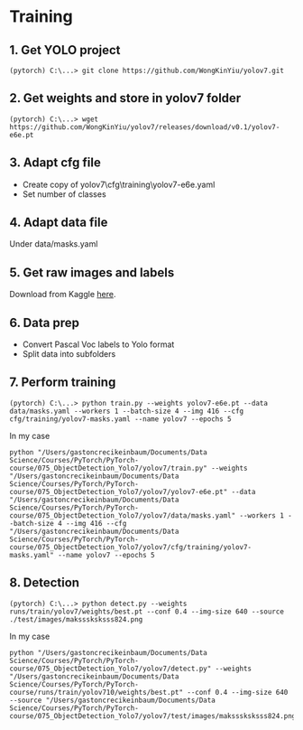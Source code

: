 # Training

## 1. Get YOLO project

```
(pytorch) C:\...> git clone https://github.com/WongKinYiu/yolov7.git
```

## 2. Get weights and store in yolov7 folder

```
(pytorch) C:\...> wget https://github.com/WongKinYiu/yolov7/releases/download/v0.1/yolov7-e6e.pt
```

## 3. Adapt cfg file

- Create copy of yolov7\cfg\training\yolov7-e6e.yaml
- Set number of classes

## 4. Adapt data file

Under data/masks.yaml

## 5. Get raw images and labels

Download from Kaggle [here](https://www.kaggle.com/datasets/andrewmvd/face-mask-detection).

## 6. Data prep 

- Convert Pascal Voc labels to Yolo format
- Split data into subfolders

## 7. Perform training

```
(pytorch) C:\...> python train.py --weights yolov7-e6e.pt --data data/masks.yaml --workers 1 --batch-size 4 --img 416 --cfg cfg/training/yolov7-masks.yaml --name yolov7 --epochs 5
```

In my case
```
python "/Users/gastoncrecikeinbaum/Documents/Data Science/Courses/PyTorch/PyTorch-course/075_ObjectDetection_Yolo7/yolov7/train.py" --weights "/Users/gastoncrecikeinbaum/Documents/Data Science/Courses/PyTorch/PyTorch-course/075_ObjectDetection_Yolo7/yolov7/yolov7-e6e.pt" --data "/Users/gastoncrecikeinbaum/Documents/Data Science/Courses/PyTorch/PyTorch-course/075_ObjectDetection_Yolo7/yolov7/data/masks.yaml" --workers 1 --batch-size 4 --img 416 --cfg "/Users/gastoncrecikeinbaum/Documents/Data Science/Courses/PyTorch/PyTorch-course/075_ObjectDetection_Yolo7/yolov7/cfg/training/yolov7-masks.yaml" --name yolov7 --epochs 5
```

## 8. Detection

```
(pytorch) C:\...> python detect.py --weights runs/train/yolov7/weights/best.pt --conf 0.4 --img-size 640 --source ./test/images/maksssksksss824.png
```

In my case
```
python "/Users/gastoncrecikeinbaum/Documents/Data Science/Courses/PyTorch/PyTorch-course/075_ObjectDetection_Yolo7/yolov7/detect.py" --weights "/Users/gastoncrecikeinbaum/Documents/Data Science/Courses/PyTorch/PyTorch-course/runs/train/yolov710/weights/best.pt" --conf 0.4 --img-size 640 --source "/Users/gastoncrecikeinbaum/Documents/Data Science/Courses/PyTorch/PyTorch-course/075_ObjectDetection_Yolo7/yolov7/test/images/maksssksksss824.png"
```